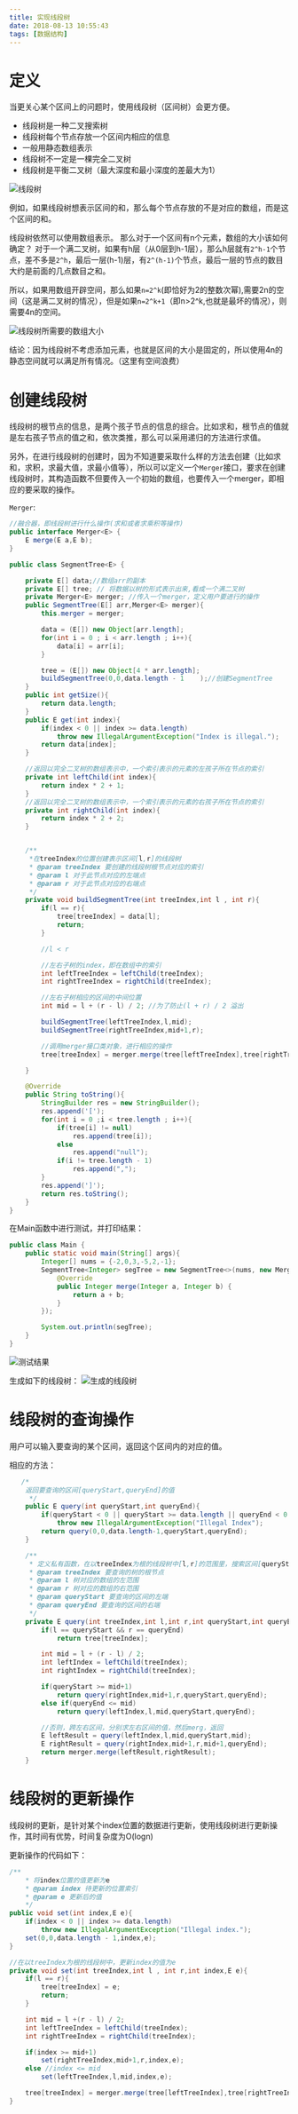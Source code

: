 ```yaml
---
title: 实现线段树
date: 2018-08-13 10:55:43
tags: [数据结构]
---
```


# 定义

当更关心某个区间上的问题时，使用线段树（区间树）会更方便。

* 线段树是一种二叉搜索树
* 线段树每个节点存放一个区间内相应的信息
* 一般用静态数组表示
* 线段树不一定是一棵完全二叉树
* 线段树是平衡二叉树（最大深度和最小深度的差最大为1）

![线段树](./1.png)

例如，如果线段树想表示区间的和，那么每个节点存放的不是对应的数组，而是这个区间的和。

线段树依然可以使用数组表示。
那么对于一个区间有n个元素，数组的大小该如何确定？
对于一个满二叉树，如果有h层（从0层到h-1层），那么h层就有`2^h-1`个节点，差不多是`2^h`，最后一层(h-1)层，有`2^(h-1)`个节点，最后一层的节点的数目大约是前面的几点数目之和。

所以，如果用数组开辟空间，那么如果`n=2^k`(即恰好为2的整数次幂),需要2n的空间（这是满二叉树的情况），但是如果`n=2^k+1`（即n>2^k,也就是最坏的情况），则需要4n的空间。

![线段树所需要的数组大小](./2.png)

结论：因为线段树不考虑添加元素，也就是区间的大小是固定的，所以使用4n的静态空间就可以满足所有情况。（这里有空间浪费）

# 创建线段树

线段树的根节点的信息，是两个孩子节点的信息的综合。比如求和，根节点的值就是左右孩子节点的值之和，依次类推，那么可以采用递归的方法进行求值。

另外，在进行线段树的创建时，因为不知道要采取什么样的方法去创建（比如求和，求积，求最大值，求最小值等），所以可以定义一个`Merger`接口，要求在创建线段树时，其构造函数不但要传入一个初始的数组，也要传入一个merger，即相应的要采取的操作。

`Merger`:

```java
//融合器，即线段树进行什么操作(求和或者求乘积等操作)
public interface Merger<E> {
    E merge(E a,E b);
}

```

```java
public class SegmentTree<E> {

    private E[] data;//数组arr的副本
    private E[] tree; // 将数据以树的形式表示出来,看成一个满二叉树
    private Merger<E> merger; //传入一个merger，定义用户要进行的操作
    public SegmentTree(E[] arr,Merger<E> merger){
        this.merger = merger;

        data = (E[]) new Object[arr.length];
        for(int i = 0 ; i < arr.length ; i++){
            data[i] = arr[i];
        }

        tree = (E[]) new Object[4 * arr.length];
        buildSegmentTree(0,0,data.length - 1    );//创建SegmentTree
    }
    public int getSize(){
        return data.length;
    }
    public E get(int index){
        if(index < 0 || index >= data.length)
            throw new IllegalArgumentException("Index is illegal.");
        return data[index];
    }

    //返回以完全二叉树的数组表示中，一个索引表示的元素的左孩子所在节点的索引
    private int leftChild(int index){
        return index * 2 + 1;
    }
    //返回以完全二叉树的数组表示中，一个索引表示的元素的右孩子所在节点的索引
    private int rightChild(int index){
        return index * 2 + 2;
    }


    /**
     *在treeIndex的位置创建表示区间[l,r]的线段树
     * @param treeIndex 要创建的线段树根节点对应的索引
     * @param l 对于此节点对应的左端点
     * @param r 对于此节点对应的右端点
     */
    private void buildSegmentTree(int treeIndex,int l , int r){
        if(l == r){
            tree[treeIndex] = data[l];
            return;
        }

        //l < r

        //左右子树的index，即在数组中的索引
        int leftTreeIndex = leftChild(treeIndex);
        int rightTreeIndex = rightChild(treeIndex);

        //左右子树相应的区间的中间位置
        int mid = l + (r - l) / 2; //为了防止(l + r) / 2 溢出

        buildSegmentTree(leftTreeIndex,l,mid);
        buildSegmentTree(rightTreeIndex,mid+1,r);

        //调用merger接口类对象，进行相应的操作
        tree[treeIndex] = merger.merge(tree[leftTreeIndex],tree[rightTreeIndex]);

    }

    @Override
    public String toString(){
        StringBuilder res = new StringBuilder();
        res.append('[');
        for(int i = 0 ;i < tree.length ; i++){
            if(tree[i] != null)
                res.append(tree[i]);
            else
                res.append("null");
            if(i != tree.length - 1)
                res.append(",");
        }
        res.append(']');
        return res.toString();
    }
}
```
在Main函数中进行测试，并打印结果：
```java
public class Main {
    public static void main(String[] args){
        Integer[] nums = {-2,0,3,-5,2,-1};
        SegmentTree<Integer> segTree = new SegmentTree<>(nums, new Merger<Integer>() {
            @Override
            public Integer merge(Integer a, Integer b) {
                return a + b;
            }
        });

        System.out.println(segTree);
    }
}
```
![测试结果](./3.png)

生成如下的线段树：
![生成的线段树](./4.png)

# 线段树的查询操作

用户可以输入要查询的某个区间，返回这个区间内的对应的值。

相应的方法：
```java
   /*
    返回要查询的区间[queryStart,queryEnd]的值
     */
    public E query(int queryStart,int queryEnd){
        if(queryStart < 0 || queryStart >= data.length || queryEnd < 0 || queryEnd >= data.length || queryStart > queryEnd)
            throw new IllegalArgumentException("Illegal Index");
        return query(0,0,data.length-1,queryStart,queryEnd);
    }

    /**
     * 定义私有函数，在以treeIndex为根的线段树中[l,r]的范围里，搜索区间[queryStart,queryEnd]的值
     * @param treeIndex 要查询的树的根节点
     * @param l 树对应的数组的左范围
     * @param r 树对应的数组的右范围
     * @param queryStart 要查询的区间的左端
     * @param queryEnd 要查询的区间的右端
     */
    private E query(int treeIndex,int l,int r,int queryStart,int queryEnd){
        if(l == queryStart && r == queryEnd)
            return tree[treeIndex];

        int mid = l + (r - l) / 2;
        int leftIndex = leftChild(treeIndex);
        int rightIndex = rightChild(treeIndex);

        if(queryStart >= mid+1)
            return query(rightIndex,mid+1,r,queryStart,queryEnd);
        else if(queryEnd <= mid)
            return query(leftIndex,l,mid,queryStart,queryEnd);

        //否则，跨左右区间，分别求左右区间的值，然后merg，返回
        E leftResult = query(leftIndex,l,mid,queryStart,mid);
        E rightResult = query(rightIndex,mid+1,r,mid+1,queryEnd);
        return merger.merge(leftResult,rightResult);
    }
```

# 线段树的更新操作

线段树的更新，是针对某个index位置的数据进行更新，使用线段树进行更新操作，其时间有优势，时间复杂度为O(logn)

更新操作的代码如下：
```java
/**
    * 将index位置的值更新为e
    * @param index 待更新的位置索引
    * @param e 更新后的值
    */
public void set(int index,E e){
    if(index < 0 || index >= data.length)
        throw new IllegalArgumentException("Illegal index.");
    set(0,0,data.length - 1,index,e);
}

//在以treeIndex为根的线段树中，更新index的值为e
private void set(int treeIndex,int l , int r,int index,E e){
    if(l == r){
        tree[treeIndex] = e;
        return;
    }

    int mid = l +(r - l) / 2;
    int leftTreeIndex = leftChild(treeIndex);
    int rightTreeIndex = rightChild(treeIndex);

    if(index >= mid+1)
        set(rightTreeIndex,mid+1,r,index,e);
    else //index <= mid
        set(leftTreeIndex,l,mid,index,e);

    tree[treeIndex] = merger.merge(tree[leftTreeIndex],tree[rightTreeIndex]);
}
```